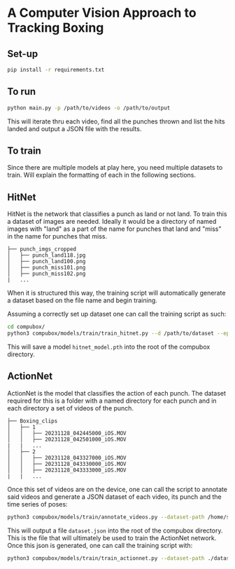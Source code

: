 # A Computer Vision Approach to Tracking Boxing

## Set-up

```bash
pip install -r requirements.txt
```

## To run

```bash
python main.py -p /path/to/videos -o /path/to/output
```
This will iterate thru each video, find all the punches thrown and list the hits landed and output a JSON file with the results.

## To train

Since there are multiple models at play here, you need multiple datasets to train. Will explain the formatting of each in the following sections. 

## HitNet

HitNet is the network that classifies a punch as land or not land. To train this a dataset of images are needed. Ideally it would be a directory of named images with "land" as a part of the name for punches that land and "miss" in the name for punches that miss.

```
├── punch_imgs_cropped
│   ├── punch_land118.jpg
│   ├── punch_land100.png
│   ├── punch_miss101.png
│   ├── punch_miss102.png
|   ...
```

When it is structured this way, the training script will automatically generate a dataset based on the file name and begin training. 

Assuming a correctly set up dataset one can call the training script as such:

```bash
cd compubox/
python3 compubox/models/train/train_hitnet.py --d /path/to/dataset --epochs <num epochs> --learning_rate <desired learning rate>
```
This will save a model `hitnet_model.pth` into the root of the compubox directory.

## ActionNet

ActionNet is the model that classifies the action of each punch. The dataset required for this is a folder with a named directory for each punch and in each directory a set of videos of the punch. 

```
├── Boxing_clips
│   ├── 1
│   │   ├── 20231128_042445000_iOS.MOV
│   │   ├── 20231128_042501000_iOS.MOV
|   |   ...
│   ├── 2
│   │   ├── 20231128_043327000_iOS.MOV
│   │   ├── 20231128_043330000_iOS.MOV
│   │   ├── 20231128_043333000_iOS.MOV
|   |   ...
```

Once this set of videos are on the device, one can call the script to annotate said videos and generate a JSON dataset of each video, its punch and the time series of poses:

```bash
python3 compubox/models/train/annotate_videos.py --dataset-path /home/shangar21/Downloads/Boxing_clips
```

This will output a file `dataset.json` into the root of the compubox directory. This is the file that will ultimately be used to train the ActionNet network. Once this json is generated, one can call the training script with:

```bash
python3 compubox/models/train/train_actionnet.py --dataset-path ./dataset.json --epochs <num empochs> --learning_rate <desired learning rate>
```
